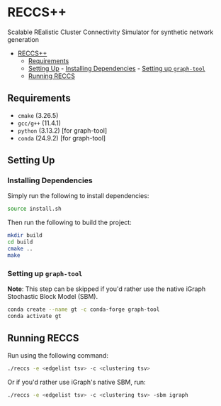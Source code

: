 # RECCS++

Scalable REalistic Cluster Connectivity Simulator for synthetic network generation

- [RECCS++](#reccs)
  - [Requirements](#requirements)
  - [Setting Up](#setting-up)
        - [Installing Dependencies](#installing-dependencies)
        - [Setting up `graph-tool`](#setting-up-graph-tool)
  - [Running RECCS](#running-reccs)

## Requirements

- `cmake` (3.26.5)
- `gcc/g++` (11.4.1)
- `python` (3.13.2) [for graph-tool]
- `conda` (24.9.2) [for graph-tool]

## Setting Up

### Installing Dependencies

Simply run the following to install dependencies:

```bash
source install.sh
```

Then run the following to build the project:

```bash
mkdir build
cd build
cmake ..
make
```

### Setting up `graph-tool`

**Note**: This step can be skipped if you'd rather use the native iGraph Stochastic Block Model (SBM).

```bash
conda create --name gt -c conda-forge graph-tool
conda activate gt
```

## Running RECCS

Run using the following command:

```bash
./reccs -e <edgelist tsv> -c <clustering tsv>
```

Or if you'd rather use iGraph's native SBM, run:

```bash
./reccs -e <edgelist tsv> -c <clustering tsv> -sbm igraph
```
